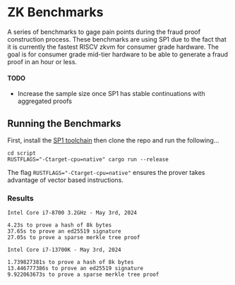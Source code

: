 # ZK Benchmarks

A series of benchmarks to gage pain points during the fraud proof construction process. These benchmarks are using SP1 due to the fact that it is currently the fastest RISCV zkvm for consumer grade hardware. The goal is for consumer grade mid-tier hardware to be able to generate a fraud proof in an hour or less.

#### TODO
- Increase the sample size once SP1 has stable continuations with aggregated proofs

## Running the Benchmarks

First, install the [SP1 toolchain](https://succinctlabs.github.io/sp1/getting-started/install.html) then clone the repo and run the following...

```
cd script
RUSTFLAGS="-Ctarget-cpu=native" cargo run --release
```

The flag `RUSTFLAGS="-Ctarget-cpu=native"` ensures the prover takes advantage of vector based instructions.

### Results

```
Intel Core i7-8700 3.2GHz - May 3rd, 2024

4.23s to prove a hash of 8k bytes
37.65s to prove an ed25519 signature
27.05s to prove a sparse merkle tree proof
```
```
Intel Core i7-13700K - May 3rd, 2024

1.739827381s to prove a hash of 8k bytes
13.446777386s to prove an ed25519 signature
9.922063673s to prove a sparse merkle tree proof
```
